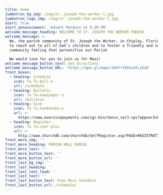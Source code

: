 ```yaml
---
title: Home
jumbotron_bg_img: /img/st.-joseph-the-worker-1.jpg
jumbotron_logo_img: /img/st.-joseph-the-worker-1.jpg
alert: true
alert_announcement: 'Advent Penance at 5:30 PM'
welcome_message_heading: WELCOME TO ST. JOSEPH THE WORKER PARISH
welcome_message: >-
  We, the parish community of St. Joseph the Worker, in Chipley, Florida, seek
  to reach out to all of God`s children and to foster a friendly and supportive
  community feeling that personifies our Parish

  We would love for you to join us for Mass!
welcome_message_button_text: Get Directions
welcome_message_button_URL: 'https://goo.gl/maps/iD4YrYEkhvAtLzb2A'
front_boxes:
  - heading: Schedule
    icon: fa fa-bell-o
    url: /schedule
  - heading: Bulletin
    icon: fa fa-newspaper-o
    url: /bulletin
  - heading: Give
    icon: fa fa-handshake-o
    url: >-
      https://www.eservicepayments.com/cgi-bin/Vanco_ver3.vps?appver3=Fi1giPL8kwX_Oe1AO50jRpD4Ri1ipMz8SjtO-fInVtuhjXsUKRLlmI4vCU4-rZZZ2EvVVAEjqawDomKT1pbouYCLiHsYNviTLNfVAvw7pMg=&ver=3
  - heading: Register
    icon: fa fa-user-plus
    url: >-
      http://www.churchdb.com/churchdb/SelfRegister.asp?PAGE=REGISTRATION_PAGE&iOrgzKey=77&ddlSite=582
front_more_img: ''
front_more_heading: PARISH HALL RENTAL
front_more_text: ''
front_more_button_text: ''
front_more_button_url: ''
front_last_bg_img: ''
front_last_heading: ''
front_last_text_lead: ''
front_last_text: ''
front_last_button_text: View Mass Schedule
front_last_button_url: /schedule/
---
```


